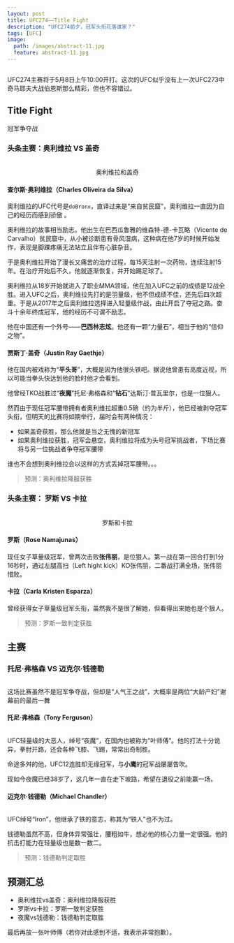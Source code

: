 ```yaml
---
layout: post
title: UFC274——Title Fight
description: "UFC274前夕，冠军头衔花落谁家？"
tags: [UFC]
image:
  path: /images/abstract-11.jpg
  feature: abstract-11.jpg
---
```

<figure>
	<center>
         <a href="/images/ufc274_1.jpg"><img src="/images/ufc274_1.jpg" alt=""></a>
	</center>
</figure>

UFC274主赛将于5月8日上午10:00开打。这次的UFC似乎没有上一次UFC273中奇马耶夫大战伯恩斯那么精彩，但也不容错过。

## Title Fight

冠军争夺战

### 头条主赛：奥利维拉 VS 盖奇

<figure class="half">
	<img src="/images/ufc274_2.jpg" alt="">
	<img src="/images/ufc274_3.jpg" alt="">
  <center><figcaption>奥利维拉和盖奇</figcaption></center>
</figure>

#### 查尔斯·奥利维拉（Charles Oliveira da Silva）

奥利维拉的UFC代号是`doBronx`，直译过来是“来自贫民窟”，奥利维拉一直因为自己的经历而感到骄傲 。

奥利维拉的故事相当励志。他出生在巴西瓜鲁雅的维森特-德-卡瓦略（Vicente de Carvalho）贫民窟中，从小被诊断患有骨风湿病，这种病在他7岁的时候开始发作，表现是脚踝疼痛无法站立且伴有心脏杂音。

于是奥利维拉开始了漫长又痛苦的治疗过程，每15天注射一次药物，连续注射15年。在治疗开始后不久，他就逐渐恢复，并开始踢足球了。

奥利维拉从18岁开始就进入了职业MMA领域，他在加入UFC之前的成绩是12战全胜。进入UFC之后，奥利维拉先打的是羽量级，他不但成绩不佳，还先后四次超重。于是从2017年之后奥利维拉选择进入轻量级作战，由此开启了夺冠之路。奋斗十余年终成冠军，他的经历不可谓不励志。

他在中国还有一个外号——**巴西林志炫**。他还有一颗“力量石”，相当于他的“信仰之物”。

#### 贾斯丁·盖奇（Justin Ray Gaethje）

他在国内被戏称为“**平头哥**”，大概是因为他很头铁吧。据说他曾患有高度近视，所以可能当拳头快达到他的脸时他才会看到。

他曾经TKO战胜过“**夜魔**”托尼·弗格森和“**钻石**”达斯汀·普瓦里尔，也是一位狠人。

然而由于现任冠军腰带拥有者奥利维拉超重0.5磅（约为半斤），他已经被剥夺冠军头衔，但明天的比赛将如期举行，届时会有两种情况：

- 如果盖奇获胜，那么他就是当之无愧的新冠军
- 如果奥利维拉获胜，冠军会悬空，奥利维拉将成为头号冠军挑战者，下场比赛将与另一位挑战者争夺冠军腰带

谁也不会想到奥利维拉会以这样的方式丢掉冠军腰带。。。

> 预测：奥利维拉降服获胜

### 头条主赛： 罗斯 VS 卡拉

<figure class="half">
	<img src="/images/ufc274_4.jpg" alt="">
	<img src="/images/ufc274_5.jpg" alt="">
  <center><figcaption>罗斯和卡拉</figcaption></center>
</figure>

#### 罗斯（Rose Namajunas）

现任女子草量级冠军，曾两次击败**张伟丽**，是位狠人。第一战在第一回合打到1分16秒时，通过左腿高扫（Left hight kick）KO张伟丽，二番战打满全场，张伟丽惜败。

#### 卡拉（Carla Kristen Esparza）

曾经获得女子草量级冠军头衔，虽然我不是很了解她，但看得出来她也是个狠人。

> 预测：罗斯一致判定获胜


## 主赛

### 托尼·弗格森 VS 迈克尔·钱德勒

<figure>
	<center>
         <a href="/images/ufc274_6.jpg"><img src="/images/ufc274_6.jpg" alt=""></a>
	</center>
</figure>

这场比赛虽然不是冠军争夺战，但却是“人气王之战”，大概率是两位“大龄产妇”谢幕前的最后一舞

#### 托尼·弗格森（Tony Ferguson）

<figure>
	<center>
         <a href="/images/ufc274_9.jpg"><img src="/images/ufc274_9.jpg" alt=""></a>
	</center>
</figure>

UFC轻量级的大恶人，绰号“夜魔”，在国内也被称为“叶师傅”。他的打法十分诡异，拳肘开路，还会各种飞膝、飞踢，常常出奇制胜。

命途多舛的他，UFC12连胜却无缘冠军，与**小鹰**的冠军战屡屡告吹。


现如今夜魔已经38岁了，这几年一直在走下坡路，希望在退役之前能赢一场。


#### 迈克尔·钱德勒（Michael Chandler）

<figure>
	<center>
         <a href="/images/ufc274_8.jpg"><img src="/images/ufc274_8.jpg" alt=""></a>
	</center>
</figure>

UFC绰号“Iron”，他继承了铁的意志，称其为“铁人”也不为过。

钱德勒虽然不高，但身体异常强壮，腰粗如牛，想必他的核心力量一定很强。他的抗击打能力在轻量级也是数一数二。

> 预测：钱德勒判定取胜


## 预测汇总

- 奥利维拉vs盖奇：奥利维拉降服获胜
- 罗斯vs卡拉：罗斯一致判定获胜
- 夜魔vs钱德勒：钱德勒判定取胜

最后再放一张叶师傅（若你对此感到不适，我表示非常抱歉）。

<figure>
	<center>
         <a href="/images/ufc274_7.jpg"><img src="/images/ufc274_7.jpg" alt=""></a>
	</center>
</figure>